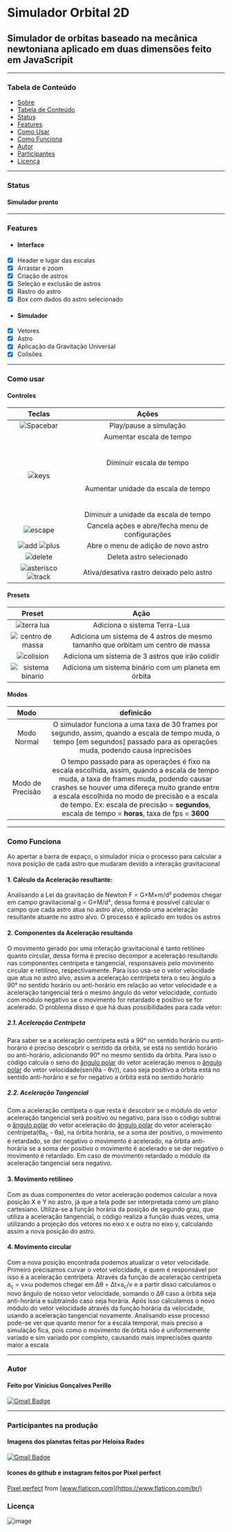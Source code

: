 # Simulador Orbital 2D
 ## Simulador de orbitas baseado na mecânica newtoniana aplicado em duas dimensões feito em JavaScripit
 ***
 ### Tabela de Conteúdo
  - [Sobre](https://github.com/ViniciusPerillo/Simulador-Orbital-2D-em-JavaScripit#simulador-orbital-2d)
  - [Tabela de Conteúdo](https://github.com/ViniciusPerillo/Simulador-Orbital-2D-em-JavaScripit#tabela-de-conteudo)
  - [Status](https://github.com/ViniciusPerillo/Simulador-Orbital-2D-em-JavaScripit#status)
  - [Features](https://github.com/ViniciusPerillo/Simulador-Orbital-2D-em-JavaScripit#features)
  - [Como Usar](https://github.com/ViniciusPerillo/Simulador-Orbital-2D-em-JavaScripit#como-usar)
  - [Como Funciona](https://github.com/ViniciusPerillo/Simulador-Orbital-2D-em-JavaScripit#como-funciona)
  - [Autor](https://github.com/ViniciusPerillo/Simulador-Orbital-2D-em-JavaScripit#autor)
  - [Participantes](https://github.com/ViniciusPerillo/Simulador-Orbital-2D-em-JavaScripit#participantes-na-produção)
  - [Licença](https://github.com/ViniciusPerillo/Simulador-Orbital-2D-em-JavaScripit#licença)
 ***
 ### Status
  #### Simulador pronto
 ***
 ### Features
  - #### Interface
   - [x] Header e lugar das escalas
   - [x] Arrastar e zoom
   - [x] Criação de astros
   - [x] Seleção e exclusão de astros
   - [x] Rastro do astro
   - [x] Box com dados do astro selecionado
  - #### Simulador
   - [x] Vetores 
   - [x] Astro
   - [x] Aplicação da Gravitação Universal
   - [x] Colisões
 ***
 ### Como usar
  #### Controles
  Teclas|Ações
  :---:|:---:
  ![Spacebar](https://user-images.githubusercontent.com/76188994/112848308-5027d980-907e-11eb-879d-884fcfb9055c.png) | Play/pause a simulação
  ![keys](https://user-images.githubusercontent.com/76188994/112862780-810f0b00-908c-11eb-9a6e-968c5e4c7bd7.png) | Aumentar escala de tempo </br></br></br> Diminuir escala de tempo </br></br></br> Aumentar unidade da escala de tempo <br/></br></br> Diminuir a unidade da escala de tempo
  ![escape](https://user-images.githubusercontent.com/76188994/112864481-3b534200-908e-11eb-8878-3f7ebca374c3.png) | Cancela ações e abre/fecha menu de configurações
  ![add](https://user-images.githubusercontent.com/76188994/112864765-866d5500-908e-11eb-93a1-d557e1c862db.png) ![plus](https://user-images.githubusercontent.com/76188994/113921648-a0104a00-97bc-11eb-9490-86526bd5bede.png)| Abre o menu de adição de novo astro
  ![delete](https://user-images.githubusercontent.com/76188994/112864890-a43aba00-908e-11eb-97c6-4da8e13b9f6a.png) | Deleta astro selecionado </br> 
  ![asterisco](https://user-images.githubusercontent.com/76188994/112865230-f085fa00-908e-11eb-930b-4df9fba61195.png) ![track](https://user-images.githubusercontent.com/76188994/113920475-3479ad00-97bb-11eb-99f2-a1104f0caba6.png) | Ativa/desativa rastro deixado pelo astro </br> 
  
 #### Presets
 Preset|Ação
 :---:|:---:
 ![terra lua](https://user-images.githubusercontent.com/76188994/113921787-d77ef680-97bc-11eb-94f9-6f4e5c033793.png)| Adiciona o sistema Terra-Lua
 ![centro de massa](https://user-images.githubusercontent.com/76188994/113921816-df3e9b00-97bc-11eb-89a3-deddb8c59634.png)| Adiciona um sistema de 4 astros de mesmo tamanho que orbitam um centro de massa
 ![colision](https://user-images.githubusercontent.com/76188994/113921870-efef1100-97bc-11eb-8c34-d92bf288beb5.png)| Adiciona um sistema de 3 astros que irão colidir
 ![sistema binario](https://user-images.githubusercontent.com/76188994/113921882-f5e4f200-97bc-11eb-90dd-02309a0503d9.png)| Adiciona um sistema binário com um planeta em órbita

 #### Modos
 Modo| definicão
 :---:|:---:
 Modo Normal | O simulador funciona a uma taxa de 30 frames por segundo, assim, quando a escala de tempo muda, o tempo [em segundos] passado para as operações muda, podendo causa inprecisões
 Modo de Precisão | O tempo passado para as operações é fixo na escala escolhida, assim, quando a escala de tempo muda, a taxa de frames muda, podendo causar crashes se houver uma difereça muito grande entre a escala escolhida no modo de precisão e a escala de tempo. Ex: escala de precisão = __segundos__, escala de tempo = __horas__, taxa de fps = __3600__
 ***
### Como Funciona
Ao apertar a barra de espaço, o simulador inicia o processo para calcular a nova posição de cada astro que mudaram devido a interação gravitacional
#### 1. Cálculo da Aceleração resultante:
Analisando a Lei da gravitação de Newton F = G×M×m/d² podemos chegar em campo gravitacional g = G×M/d², dessa forma é possível calcular o campo que cada astro atua no astro alvo, obtendo uma aceleração resultante atuante no astro alvo. O processo é aplicado em todos os astros
#### 2. Componentes da Aceleração resultando
O movimento gerado por uma interação gravitacional é tanto retilíneo quanto circular, dessa forma é preciso decompor a aceleração resultando nas componentes centrípeta e tangencial, responsáveis pelo movimento circular e retilíneo, respectivamente. Para isso usa-se o vetor velocidade que atua no astro alvo, assim a aceleração centripeta tera o seu ângulo a 90° no sentido horário ou anti-horário em relação ao vetor velocidade e a aceleração tangencial terá o mesmo ângulo do vetor velocidade, contudo com módulo negativo se o movimento for retardado e positivo se for acelerado.
O problema disso é que há duas possibilidades para cada vetor:
##### 2.1. Aceleração Centrípeta
Para saber se a aceleração centrípeta está a 90° no sentido horário ou anti-horário é preciso descobrir o sentido da órbita, se está no sentido horário ou anti-horário, adicionando 90° no mesmo sentido da órbita. Para isso o código calcula o seno do [ângulo polar](https://pt.wikipedia.org/wiki/Coordenadas_polares) do vetor aceleração menos o [ângulo polar](https://pt.wikipedia.org/wiki/Coordenadas_polares) do vetor velocidade(sen(θa - θv)), caso seja positivo a órbita está no sentido anti-horário e se for negativo a órbita está no sentido horário
##### 2.2. Aceleração Tangencial
Com a aceleração centípeta o que resta é descobrir se o módulo do vetor aceleração tangencial será positivo ou negativo, para isso o código subtrai o [ângulo polar](https://pt.wikipedia.org/wiki/Coordenadas_polares) do vetor aceleração do [ângulo polar](https://pt.wikipedia.org/wiki/Coordenadas_polares) do vetor aceleração centrípeta(θa<sub>c</sub> - θa), na órbita horária, se a soma der positivo, o movimento é retardado, se der negativo o movimento é acelerado, na órbita anti-horária se a soma der positivo o movimento é acelerado e se der negativo o movimento é retardado. Em caso de movimento retardado o módulo da aceleração tangencial sera negativo.
#### 3. Movimento retilíneo
Com as duas componentes do vetor aceleração podemos calcular a nova posição X e Y no astro, já que a tela pode ser interpretada como um plano cartesiano. Utiliza-se a função horária da posição de segundo grau, que utiliza a aceleração tangencial, o código realiza a função duas vezes, uma utilizando a projeção dos vetores no eixo x e outra no eixo y, calculando assim a nova posição do astro. 
#### 4. Movimento circular
Com a nova posição encontrada podemos atualizar o vetor velocidade. Primeiro precisamos curvar o vetor velocidade, e quem é responsável por isso é a aceleração centrípeta. Através da função de aceleração centrípeta a<sub>c</sub> = v×ω podemos chegar em Δθ = Δt×a<sub>c</sub>/v e a partir disso calculamos o novo ângulo de nosso vetor velocidade, somando o Δθ caso a órbita seja anti-horária e subtraindo caso seja horária.
Após isso calculamos o novo módulo do vetor velocidade através da função horária da velocidade, usando a aceleração tangencial novamente.
Analisando esse processo pode-se ver que quanto menor for a escala temporal, mais preciso a simulação fica, pois como o movimento de órbita não é uniformemente variado e sim variado por completo, causando mais imprecisões quanto maior a escala 
 ***
 ### Autor
  #### Feito por Vinícius Gonçalves Perillo
  [![Gmail Badge](https://img.shields.io/badge/-vinicius.perillo25@gmail.com-c14438?style=flat-square&logo=Gmail&logoColor=white&link=mailto:vinicius.perillo25@gmail.com)](mailto:vinicius.perillo25@gmail.com)
 ***
 ### Participantes na produção
  #### Imagens dos planetas feitas por Heloísa Rades
  [![Gmail Badge](https://img.shields.io/badge/-heloisa1466@gmail.com-c14438?style=flat-square&logo=Gmail&logoColor=white&link=mailto:heloisa1466@gmail.com)](heloisa1466@gmail.com)
 #### Icones do github e instagram feitos por  Pixel perfect
 [Pixel perfect](https://www.flaticon.com/br/autores/pixel-perfect) from [www.flaticon.com](https://www.flaticon.com/br/)
 ### Licença
  ![image](https://user-images.githubusercontent.com/76188994/110950964-40409380-8323-11eb-8e72-bb8ff54c6c79.png)

